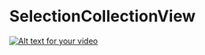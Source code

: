 SelectionCollectionView
=======================
[![Alt text for your video](http://img.youtube.com/vi/a11na47KiQA/0.jpg)](http://www.youtube.com/watch?v=a11na47KiQA)
